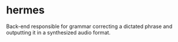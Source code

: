 # hermes
Back-end responsible for grammar correcting a dictated phrase and outputting it in a synthesized audio format.
